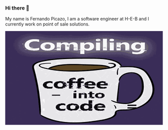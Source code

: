 ### Hi there 👋

My name is Fernando Picazo, I am a software engineer at H-E-B and I currently work on point of sale solutions.

<div align="center">
  <img src="./compiling-coffee.gif" width="600" height="300"/>
</div>

<!--
**FernandoPicazo/FernandoPicazo** is a ✨ _special_ ✨ repository because its `README.md` (this file) appears on your GitHub profile.

Here are some ideas to get you started:

- 🔭 I’m currently working on ...
- 🌱 I’m currently learning ...
- 👯 I’m looking to collaborate on ...
- 🤔 I’m looking for help with ...
- 💬 Ask me about ...
- 📫 How to reach me: ...
- 😄 Pronouns: ...
- ⚡ Fun fact: ...
-->
